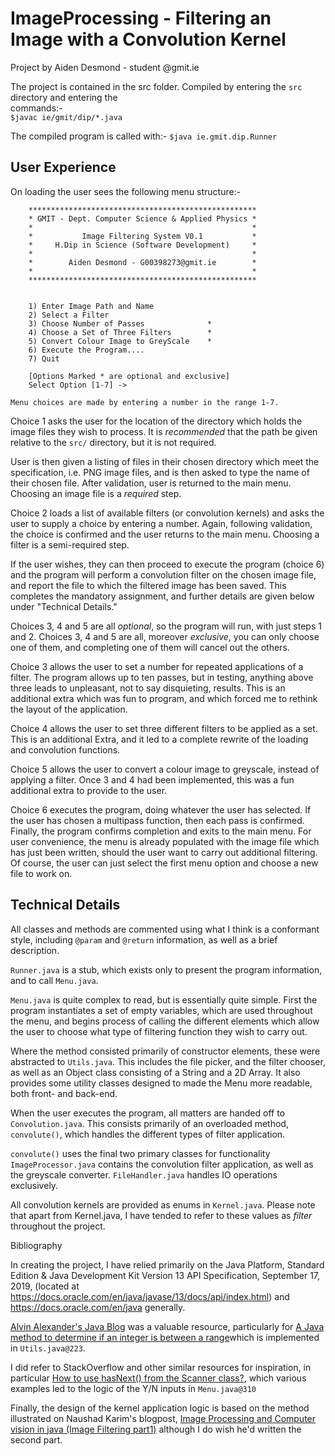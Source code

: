 # ImageProcessing - Filtering an Image with a Convolution Kernel

Project by Aiden Desmond - student @gmit.ie

The project is contained in the src folder. Compiled by entering the `src` directory and entering the       
commands:-                                                         
`$javac ie/gmit/dip/*.java`

The compiled program is called with:-
`$java ie.gmit.dip.Runner`


## User Experience

On loading the user sees the following menu structure:-

```
	***************************************************
	* GMIT - Dept. Computer Science & Applied Physics *
	*                                                 *
	*           Image Filtering System V0.1           *
	*     H.Dip in Science (Software Development)     *
	*                                                 *
    *        Aiden Desmond - G00398273@gmit.ie        *
    *                                                 *
	***************************************************


	1) Enter Image Path and Name
	2) Select a Filter
	3) Choose Number of Passes				*
	4) Choose a Set of Three Filters		*
	5) Convert Colour Image to GreyScale	*
	6) Execute the Program....
	7) Quit

	[Options Marked * are optional and exclusive]
	Select Option [1-7] ->

Menu choices are made by entering a number in the range 1-7.
```

Choice 1 asks the user for the location of the directory which holds the image files they wish to process. It is *recommended* that the path be given relative to the `src/` directory, but it is not required.

User is then given a listing of files in their chosen directory which meet the specification, i.e. PNG image files, and is then asked to type the name of their chosen file. After validation, user is returned to the main menu. Choosing an image file is a *required* step.

Choice 2 loads a list of available filters (or convolution kernels) and asks the user to supply a choice by entering a number. Again, following validation, the choice is confirmed and the user returns to the main menu. Choosing a filter is a semi-required step.

If the user wishes, they can then proceed to execute the program (choice 6) and the program will perform a convolution filter on the chosen image file, and report the file to which the filtered image has been saved. This completes the mandatory assignment, and further details are given below under "Technical Details."

Choices 3, 4 and 5 are all *optional*, so the program will run, with just steps 1 and 2. Choices 3, 4 and 5 are all, moreover *exclusive*, you can only choose one of them, and completing one of them will cancel out the others.

Choice 3 allows the user to set a number for repeated applications of a filter. The program allows up to ten passes, but in testing, anything above three leads to unpleasant, not to say disquieting, results. This is an additional extra which was fun to program, and which forced me to rethink the layout of the application.

Choice 4 allows the user to set three different filters to be applied as a set. This is an additional Extra, and it led to a complete rewrite of the loading and convolution functions.

Choice 5 allows the user to convert a colour image to greyscale, instead of applying a filter. Once 3 and 4 had been implemented, this was a fun additional extra to provide to the user.

Choice 6 executes the program, doing whatever the user has selected. If the user has chosen a multipass function, then each pass is confirmed. Finally, the program confirms completion and exits to the main menu. For user convenience, the menu is already populated with the image file which has just been written, should the user want to carry out additional filtering. Of course, the user can just select the first menu option and choose a new file to work on.

## Technical Details

All classes and methods are commented using what I think is a conformant style, including `@param` and `@return` information, as well as a brief description.

`Runner.java` is a stub, which exists only to present the program information, and to call `Menu.java`.

`Menu.java` is quite complex to read, but is essentially quite simple. First the program instantiates a set of empty variables, which are used throughout the menu, and begins process of calling the different elements which allow the user to choose what type of filtering function they wish to carry out.

Where the method consisted primarily of constructor elements, these were abstracted to `Utils.java`. This includes the file picker, and the filter chooser, as well as an Object class consisting of a String and a 2D Array. It also provides some utility classes designed to made the Menu more readable, both front- and back-end.

When the user executes the program, all matters are handed off to `Convolution.java`. This consists primarily of an overloaded method, `convolute()`, which handles the different types of filter application.

`convolute()` uses the final two primary classes for functionality `ImageProcessor.java` contains the convolution filter application, as well as the greyscale converter. `FileHandler.java` handles IO operations exclusively.

All convolution kernels are provided as enums in `Kernel.java`.  Please note that apart from Kernel.java, I have tended to refer to these values as _filter_ throughout the project.

Bibliography


In creating the project, I have relied primarily on the Java Platform, Standard Edition & Java Development Kit Version 13 API Specification, September 17, 2019, (located at https://docs.oracle.com/en/java/javase/13/docs/api/index.html) and https://docs.oracle.com/en/java generally.


[Alvin Alexander's Java Blog](https://alvinalexander.com/java/) was a valuable resource, particularly for [A Java method to determine if an integer is between a range](https://alvinalexander.com/java/java-method-integer-is-between-a-range/)which is implemented in `Utils.java@223`.

I did refer to StackOverflow and other similar resources for inspiration, in particular [How to use hasNext() from the Scanner class?](https://stackoverflow.com/questions/34355062/how-to-use-hasnext-from-the-scanner-class), which various examples led to the logic of the Y/N inputs in `Menu.java@310`

Finally, the design of the kernel application logic is based on the method illustrated on Naushad Karim's blogpost, [Image Processing and Computer vision in java (Image Filtering part1)](https://naushadsblog.wordpress.com/2014/04/25/image-processing-and-computer-vision-in-java-image-filtering-part1/) although I do wish he'd written the second part.
